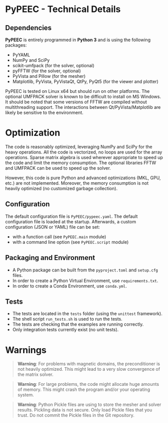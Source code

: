 # PyPEEC - Technical Details

## Dependencies

**PyPEEC** is entirely programmed in **Python 3** and is using the following packages:
* PyYAML
* NumPy and SciPy
* scikit-umfpack (for the solver, optional)
* pyFFTW (for the solver, optional)
* PyVista and Pillow (for the mesher)
* Matplotlib, PyVista, PyVistaQt, QtPy, PyQt5 (for the viewer and plotter)

PyPEEC is tested on Linux x64 but should run on other platforms.
The optional UMFPACK solver is known to be difficult to install on MS Windows.
It should be noted that some versions of FFTW are compiled without multithreading support.
The interactions between Qt/PyVista/Matplotlib are likely be sensitive to the environment.

# Optimization

The code is reasonably optimized, leveraging NumPy and SciPy for the heavy operations.
All the code is vectorized, no loops are used for the array operations.
Sparse matrix algebra is used wherever appropriate to speed up the code and limit the memory consumption.
The optional libraries FFTW and UMFPACK can be used to speed up the solver.

However, this code is pure Python and advanced optimizations (MKL, GPU, etc.) are not implemented.
Moreover, the memory consumption is not heavily optimized (no customized garbage collection).

## Configuration

The default configuration file is `PyPEEC/pypeec.yaml`.
The default configuration file is loaded at the startup.
Afterwards, a custom configuration (JSON or YAML) file can be set:
* with a function call (see `PyPEEC.main` module)
* with a command line option (see `PyPEEC.script` module)

## Packaging and Environment

* A Python package can be built from the `pyproject.toml` and `setup.cfg` files.
* In order to create a Python Virtual Environment, use `requirements.txt`.
* In order to create a Conda Environment, use `conda.yml`.

## Tests

* The tests are located in the `tests` folder (using the `unittest` framework).
* The shell script `run_tests.sh` is used to run the tests.
* The tests are checking that the examples are running correctly.
* Only integration tests currently exist (no unit tests).

# Warnings

> **Warning**: For problems with magnetic domains, the preconditioner is not heavily optimized.
> This might lead to a very slow convergence of the matrix solver.

> **Warning**: For large problems, the code might allocate huge amounts of memory.
> This might crash the program and/or your operating system.

> **Warning**: Python Pickle files are using to store the mesher and solver results.
> Pickling data is not secure. 
> Only load Pickle files that you trust.
> Do not commit the Pickle files in the Git repository.
